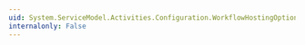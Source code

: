 ```yaml
---
uid: System.ServiceModel.Activities.Configuration.WorkflowHostingOptionsSection.#ctor
internalonly: False
---
```

